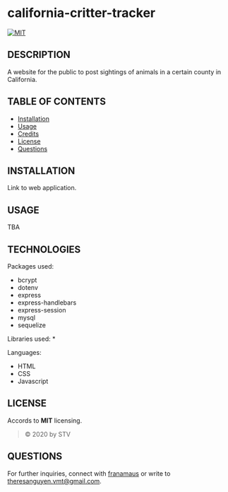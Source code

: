 # california-critter-tracker 

[![MIT](https://img.shields.io/badge/License-MIT-blue.svg)](https://opensource.org/licenses/MIT)
    
## DESCRIPTION
A website for the public to post sightings of animals in a certain county in California.

## TABLE OF CONTENTS
* [Installation](#installation)
* [Usage](#usage)
* [Credits](#credits)
* [License](#license)
* [Questions](#questions)

## INSTALLATION
Link to web application.

## USAGE
TBA

## TECHNOLOGIES
Packages used:
* bcrypt
* dotenv
* express
* express-handlebars
* express-session
* mysql
* sequelize

Libraries used:
* 

Languages:
* HTML
* CSS
* Javascript

## LICENSE
Accords to __MIT__ licensing.
>&copy; 2020 by STV

## QUESTIONS
For further inquiries, connect with [franamaus](https://github.com/franamaus) or write to [theresanguyen.vmt@gmail.com](mailto:theresanguyen.vmt@gmail.com).
